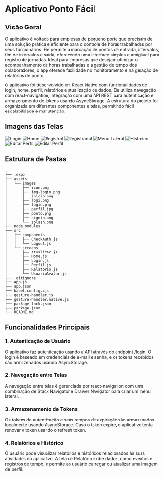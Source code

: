 # Aplicativo Ponto Fácil

## Visão Geral

O aplicativo é voltado para empresas de pequeno porte que precisam de uma solução prática e eficiente para o controle de horas trabalhadas por seus funcionários. Ele permite a marcação de pontos de entrada, intervalos, fim de intervalos e saída, oferecendo uma interface simples e amigável para registro de jornadas. Ideal para empresas que desejam otimizar o acompanhamento de horas trabalhadas e a gestão de tempo dos colaboradores, o app oferece facilidade no monitoramento e na geração de relatórios de ponto.

O aplicativo foi desenvolvido em React Native com funcionalidades de login, home, perfil, relatórios e atualização de dados. Ele utiliza navegação com react-navigation, integração com uma API REST para autenticação e armazenamento de tokens usando AsyncStorage. A estrutura do projeto foi organizada em diferentes componentes e telas, permitindo fácil escalabilidade e manutenção.

## Imagens das Telas

![Login](assets/images/entrar.jpg)
![Home](assets/images/home.jpg)
![Registrol](assets/images/registro.jpg)
![Registradal](assets/images/registrada.jpg)
![Menu Lateral](assets/images/lateral.jpg)
![Historico](assets/images/historico.jpg)
![Editar Perfil](assets/images/editar.jpg)
![Editar Perfil](assets/images/editarp.jpg)

## Estrutura de Pastas

```plaintext
.
├── .expo
├── assets
│   └── images
│       ├── icon.png
│       ├── img-login.png
│       ├── inicio.png
│       ├── logi.png
│       ├── login.png
│       ├── perfil.jpg
│       ├── ponto.png
│       ├── signin.png
│       └── splash.png
├── node_modules
├── src
│   ├── components
│   │   ├── CheckAuth.js
│   │   └── Logout.js
│   └── screens
│       ├── Atualizar.js
│       ├── Home.js
│       ├── Login.js
│       ├── Perfil.js
│       ├── Relatorio.js
│       └── UsuarioAvatar.js
├── .gitignore
├── App.js
├── app.json
├── babel.config.cjs
├── gesture-handler.js
├── gesture-handler.native.js
├── package-lock.json
├── package.json
└── README.md

```

## Funcionalidades Principais

### 1. Autenticação de Usuário

O aplicativo faz autenticação usando a API através do endpoint /login. O login é baseado em credenciais de e-mail e senha, e os tokens recebidos são armazenados usando AsyncStorage.

### 2. Navegação entre Telas

A navegação entre telas é gerenciada por react-navigation com uma combinação de Stack Navigator e Drawer Navigator para criar um menu lateral.

### 3. Armazenamento de Tokens

Os tokens de autenticação e seus tempos de expiração são armazenados localmente usando AsyncStorage. Caso o token expire, o aplicativo tenta renovar o token usando o refresh token.

### 4. Relatórios e Histórico

O usuário pode visualizar relatórios e históricos relacionados às suas atividades no aplicativo. A tela de Relatório exibe dados, como eventos e registros de tempo, e permite ao usuário carregar ou atualizar uma imagem de perfil.
